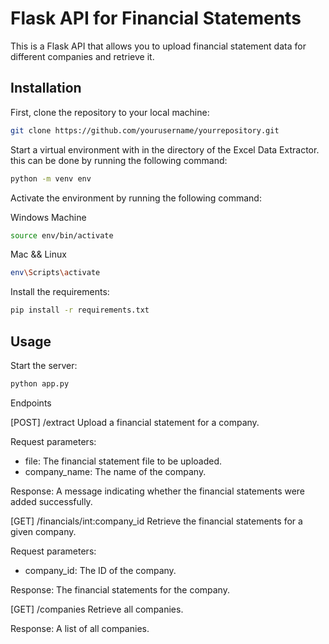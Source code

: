 # Flask API for Financial Statements

This is a Flask API that allows you to upload financial statement data for different companies and retrieve it.

## Installation

First, clone the repository to your local machine:

```bash
git clone https://github.com/yourusername/yourrepository.git
```

Start a virtual environment with in the directory of the Excel Data Extractor. this can be done by running the following command:

```bash
python -m venv env
```

Activate the environment by running the following command:

Windows Machine

```bash
source env/bin/activate
```

Mac && Linux

```bash
env\Scripts\activate
```

Install the requirements:

```bash
pip install -r requirements.txt
```

## Usage

Start the server:

```bash
python app.py
```

Endpoints

[POST] /extract
Upload a financial statement for a company.

Request parameters:

- file: The financial statement file to be uploaded.
- company_name: The name of the company.

Response: A message indicating whether the financial statements were added successfully.

[GET] /financials/int:company_id
Retrieve the financial statements for a given company.

Request parameters:

- company_id: The ID of the company.

Response: The financial statements for the company.

[GET] /companies
Retrieve all companies.

Response: A list of all companies.
